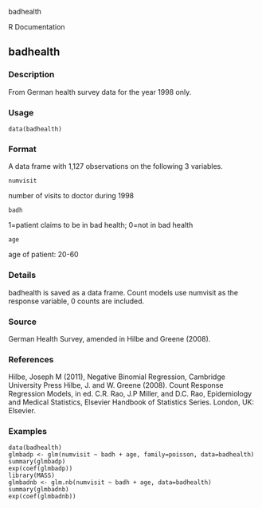 badhealth

R Documentation

## badhealth

### Description

From German health survey data for the year 1998 only.

### Usage

    data(badhealth)

### Format

A data frame with 1,127 observations on the following 3 variables.

`numvisit`

number of visits to doctor during 1998

`badh`

1=patient claims to be in bad health; 0=not in bad health

`age`

age of patient: 20-60

### Details

badhealth is saved as a data frame. Count models use numvisit as the response
variable, 0 counts are included.

### Source

German Health Survey, amended in Hilbe and Greene (2008).

### References

Hilbe, Joseph M (2011), Negative Binomial Regression, Cambridge University
Press Hilbe, J. and W. Greene (2008). Count Response Regression Models, in ed.
C.R. Rao, J.P Miller, and D.C. Rao, Epidemiology and Medical Statistics,
Elsevier Handbook of Statistics Series. London, UK: Elsevier.

### Examples

    
    data(badhealth)
    glmbadp <- glm(numvisit ~ badh + age, family=poisson, data=badhealth)
    summary(glmbadp)
    exp(coef(glmbadp))
    library(MASS)
    glmbadnb <- glm.nb(numvisit ~ badh + age, data=badhealth)
    summary(glmbadnb)
    exp(coef(glmbadnb))


